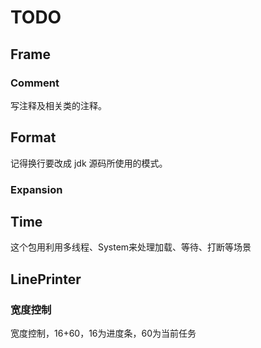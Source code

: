 # TODO

## Frame

### Comment

写注释及相关类的注释。

## Format

记得换行要改成 jdk 源码所使用的模式。

### Expansion

## Time

这个包用利用多线程、System来处理加载、等待、打断等场景

## LinePrinter

### 宽度控制

宽度控制，16+60，16为进度条，60为当前任务
